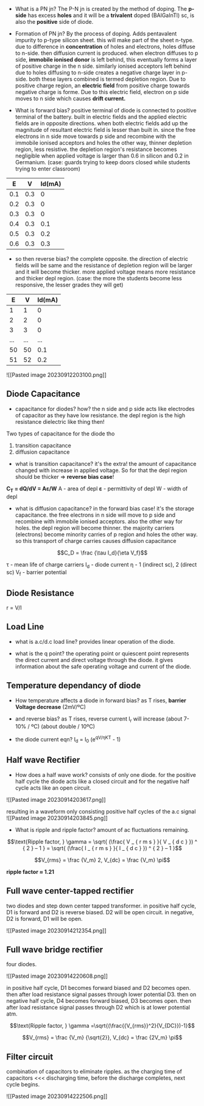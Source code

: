 - What is a PN jn?
The P-N jn is created by the method of doping. The **p-side** has excess **holes** and it will be a **trivalent** doped (BAlGaInTl) sc, is also the **positive** side of diode. 

- Formation of PN jn?
By the process of doping. Adds pentavalent impurity to p-type silicon sheet. this will make part of the sheet n-type. due to difference in **concentration** of holes and electrons, holes diffuse to n-side. then diffusion current is produced. when electron diffuses to p side, **immobile ionised donor** is left behind, this eventually forms a layer of positive charge in the n side. similarly ionised acceptors left behind due to holes diffusing to n-side creates a negative charge layer in p-side. both these layers combined is termed depletion region. Due to positive charge region, an **electric field** from positive charge towards negative charge is forme. Due to this electric field, electron on p side moves to n side which causes **drift current.**

- What is forward bias?
positive terminal of diode is connected to positive terminal of the battery.
built in electric fields and the applied electric fields are in opposite directions. when both electric fields add up the magnitude of resultant electric field is lesser than built in. since the free electrons in n side move towards p side and recombine with the immobile ionised acceptors and holes the other way, thinner depletion region, less resistive. the depletion region's resistance becomes negligible when applied voltage is larger than 0.6 in silicon and 0.2 in Germanium.
(case: guards trying to keep doors closed while students trying to enter classroom)

|E|V|Id(mA)|
|--|--|--|
|0.1|0.3|0|
|0.2|0.3|0|
|0.3|0.3|0|
|0.4|0.3|0.1|
|0.5|0.3|0.2|
|0.6|0.3|0.3|

- so then reverse bias?
the complete opposite. the direction of electric fields will be same and the resistance of depletion region will be larger and it will become thicker. more applied voltage means more resistance and thicker depl region.
(case: the more the students become less responsive, the lesser grades they will get)

|E|V|Id(mA)|
|--|--|--|
|1|1|0|
|2|2|0|
|3|3|0|
|...|...|...|
|50|50|0.1|
|51|52|0.2|

![[Pasted image 20230912203100.png]]


## Diode Capacitance

- capacitance for diodes? how?
the n side and p side acts like electrodes of capacitor as they have low resistance. the depl region is the high resistance dielectric like thing then! 

Two types of capacitance for the diode tho
1. transition capacitance
2. diffusion capacitance

- what is transition capacitance?
it's the extra! the amount of capacitance changed with increase in applied voltage. So for that the depl region should be thicker => **reverse bias case**!

**C<sub>T</sub> = dQ/dV = Aε/W** 
A - area of depl
**ε** - permittivity of depl
W - width of depl

- what is diffusion capacitance?
in the forward bias case! it's the storage capacitance. the free electrons in n side will move to p side and recombine with immobile ionised acceptors. also the other way for holes. the depl region will become thinner. the majority carriers (electrons) become minority carries of p region and holes the other way. so this transport of charge carries causes diffusion capacitance


$$C_D = \frac {\tau I_d}{\eta V_f}$$

τ - mean life of charge carriers
I<sub>d</sub> - diode current
η - 1 (indirect sc), 2 (direct sc)
V<sub>f</sub> - barrier potential
## Diode Resistance

r = V/I

## Load Line
- what is a.c/d.c load line?
provides linear operation of the diode.

- what is the q point?
the operating point or quiescent point represents the direct current and direct voltage through the diode. it gives information about the safe operating voltage and current of the diode.


## Temperature dependancy of diode

- How temperature affects a diode in forward bias?
as T rises, **barrier Voltage decrease** (2mV/ºC)

- and reverse bias?
as T rises, reverse current I<sub>r</sub> will increase (about 7-10% / ºC) (about double / 10ºC)

- the diode current eqn?
I<sub>d</sub> = I<sub>0</sub> (e<sup>qV/ηKT</sup> - 1)


## Half wave Rectifier

- How does a half wave work?
consists of only one diode. for the positive half cycle the diode acts like a closed circuit and for the negative half cycle acts like an open circuit.

![[Pasted image 20230914203617.png]]

resulting in a waveform only consisting positive half cycles of the a.c signal
![[Pasted image 20230914203845.png]]

- What is ripple and ripple factor?
amount of ac fluctuations remaining. 

$$\text{Ripple factor, } \gamma = \sqrt{ (\frac{ V _ { r m s } }{ V _ { d c } }) ^ { 2 } – 1 } = \sqrt{ (\frac{ I _ { r m s } }{ I _ { d c } }) ^ { 2 } – 1 }$$

$$V_{rms} = \frac {V_m} 2, V_{dc} = \frac {V_m} \pi$$

**ripple factor ≈ 1.21**

## Full wave center-tapped rectifier

two diodes and step down center tapped transformer. in positive half cycle, D1 is forward and D2 is reverse biased. D2 will be open circuit. in negative, D2 is forward, D1 will be open.

![[Pasted image 20230914212354.png]]

## Full wave bridge rectifier

four diodes. 

![[Pasted image 20230914220608.png]]

in positive half cycle, D1 becomes forward biased and D2 becomes open. then after load resistance signal passes through lower potential D3. then on negative half cycle, D4 becomes forward biased, D3 becomes open. then after load resistance signal passes through D2 which is at lower potential atm.

$$\text{Ripple factor, } \gamma =\sqrt{(\frac{{V_{rms}}^2}{V_{DC}})-1}$$

$$V_{rms} = \frac {V_m} {\sqrt{2}}, V_{dc} = \frac {2V_m} \pi$$

## Filter circuit

combination of capacitors to eliminate ripples. as the charging time of capacitors <<< discharging time, before the discharge completes, next cycle begins.

![[Pasted image 20230914222506.png]]


